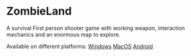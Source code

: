 # ZombieLand
A survival First person shooter game with working weapon, interaction mechanics and an enormous map to explore. 

Available on different platforms:
<a href='https://drive.google.com/file/d/18MavbPDjG4adzGd_TZTxU04Z9Jm50eDe/view?usp=sharing'>Windows</a>
<a href='https://drive.google.com/drive/folders/1xHK0xXsGs_KnSEtD7XPdrud8wcq1JWW9?usp=sharing'>MacOS</a>
<a href='https://drive.google.com/file/d/1vrBGV_hfZfpkpfNo6O1lYhvZtcFNi6mU/view?usp=sharing'>Android</a>
